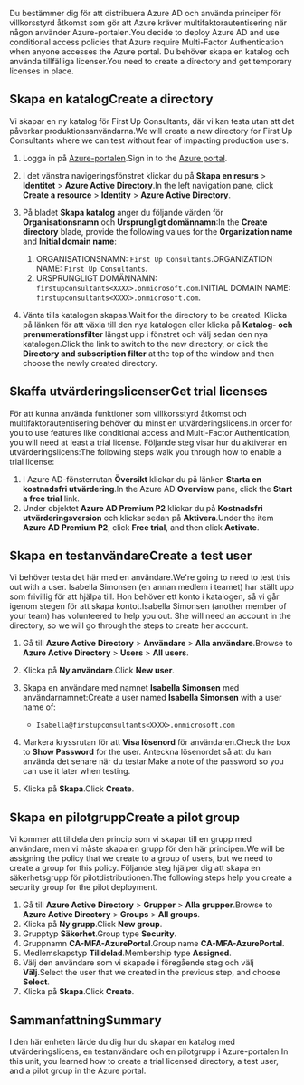 <span data-ttu-id="cb205-101">Du bestämmer dig för att distribuera Azure AD och använda principer för villkorsstyrd åtkomst som gör att Azure kräver multifaktorautentisering när någon använder Azure-portalen.</span><span class="sxs-lookup"><span data-stu-id="cb205-101">You decide to deploy Azure AD and use conditional access policies that Azure require Multi-Factor Authentication when anyone accesses the Azure portal.</span></span> <span data-ttu-id="cb205-102">Du behöver skapa en katalog och använda tillfälliga licenser.</span><span class="sxs-lookup"><span data-stu-id="cb205-102">You need to create a directory and get temporary licenses in place.</span></span>

## <a name="create-a-directory"></a><span data-ttu-id="cb205-103">Skapa en katalog</span><span class="sxs-lookup"><span data-stu-id="cb205-103">Create a directory</span></span>
<span data-ttu-id="cb205-104">Vi skapar en ny katalog för First Up Consultants, där vi kan testa utan att det påverkar produktionsanvändarna.</span><span class="sxs-lookup"><span data-stu-id="cb205-104">We will create a new directory for First Up Consultants where we can test without fear of impacting production users.</span></span>

1. <span data-ttu-id="cb205-105">Logga in på [Azure-portalen](https://portal.azure.com/).</span><span class="sxs-lookup"><span data-stu-id="cb205-105">Sign in to the [Azure portal](https://portal.azure.com/).</span></span>
1. <span data-ttu-id="cb205-106">I det vänstra navigeringsfönstret klickar du på **Skapa en resurs** > **Identitet** > **Azure Active Directory**.</span><span class="sxs-lookup"><span data-stu-id="cb205-106">In the left navigation pane, click **Create a resource** > **Identity** > **Azure Active Directory**.</span></span>
1. <span data-ttu-id="cb205-107">På bladet **Skapa katalog** anger du följande värden för **Organisationsnamn** och **Ursprungligt domännamn**:</span><span class="sxs-lookup"><span data-stu-id="cb205-107">In the **Create directory** blade, provide the following values for the **Organization name** and **Initial domain name**:</span></span>

   1. <span data-ttu-id="cb205-108">ORGANISATIONSNAMN: `First Up Consultants`.</span><span class="sxs-lookup"><span data-stu-id="cb205-108">ORGANIZATION NAME: `First Up Consultants`.</span></span>
   1. <span data-ttu-id="cb205-109">URSPRUNGLIGT DOMÄNNAMN: `firstupconsultants<XXXX>.onmicrosoft.com`.</span><span class="sxs-lookup"><span data-stu-id="cb205-109">INITIAL DOMAIN NAME: `firstupconsultants<XXXX>.onmicrosoft.com`.</span></span>

1. <span data-ttu-id="cb205-110">Vänta tills katalogen skapas.</span><span class="sxs-lookup"><span data-stu-id="cb205-110">Wait for the directory to be created.</span></span> <span data-ttu-id="cb205-111">Klicka på länken för att växla till den nya katalogen eller klicka på **Katalog- och prenumerationsfilter** längst upp i fönstret och välj sedan den nya katalogen.</span><span class="sxs-lookup"><span data-stu-id="cb205-111">Click the link to switch to the new directory, or click the **Directory and subscription filter** at the top of the window and then choose the newly created directory.</span></span>

## <a name="get-trial-licenses"></a><span data-ttu-id="cb205-112">Skaffa utvärderingslicenser</span><span class="sxs-lookup"><span data-stu-id="cb205-112">Get trial licenses</span></span>

<span data-ttu-id="cb205-113">För att kunna använda funktioner som villkorsstyrd åtkomst och multifaktorautentisering behöver du minst en utvärderingslicens.</span><span class="sxs-lookup"><span data-stu-id="cb205-113">In order for you to use features like conditional access and Multi-Factor Authentication, you will need at least a trial license.</span></span> <span data-ttu-id="cb205-114">Följande steg visar hur du aktiverar en utvärderingslicens:</span><span class="sxs-lookup"><span data-stu-id="cb205-114">The following steps walk you through how to enable a trial license:</span></span>

1. <span data-ttu-id="cb205-115">I Azure AD-fönsterrutan **Översikt** klickar du på länken **Starta en kostnadsfri utvärdering**.</span><span class="sxs-lookup"><span data-stu-id="cb205-115">In the Azure AD **Overview** pane, click the **Start a free trial** link.</span></span>
1. <span data-ttu-id="cb205-116">Under objektet **Azure AD Premium P2** klickar du på **Kostnadsfri utvärderingsversion** och klickar sedan på **Aktivera**.</span><span class="sxs-lookup"><span data-stu-id="cb205-116">Under the item **Azure AD Premium P2**, click **Free trial**, and then click **Activate**.</span></span>

## <a name="create-a-test-user"></a><span data-ttu-id="cb205-117">Skapa en testanvändare</span><span class="sxs-lookup"><span data-stu-id="cb205-117">Create a test user</span></span>

<span data-ttu-id="cb205-118">Vi behöver testa det här med en användare.</span><span class="sxs-lookup"><span data-stu-id="cb205-118">We're going to need to test this out with a user.</span></span> <span data-ttu-id="cb205-119">Isabella Simonsen (en annan medlem i teamet) har ställt upp som frivillig för att hjälpa till. Hon behöver ett konto i katalogen, så vi går igenom stegen för att skapa kontot.</span><span class="sxs-lookup"><span data-stu-id="cb205-119">Isabella Simonsen (another member of your team) has volunteered to help you out. She will need an account in the directory, so we will go through the steps to create her account.</span></span>

1. <span data-ttu-id="cb205-120">Gå till **Azure Active Directory** > **Användare** > **Alla användare**.</span><span class="sxs-lookup"><span data-stu-id="cb205-120">Browse to **Azure Active Directory** > **Users** > **All users**.</span></span>
1. <span data-ttu-id="cb205-121">Klicka på **Ny användare**.</span><span class="sxs-lookup"><span data-stu-id="cb205-121">Click **New user**.</span></span>
1. <span data-ttu-id="cb205-122">Skapa en användare med namnet **Isabella Simonsen** med användarnamnet:</span><span class="sxs-lookup"><span data-stu-id="cb205-122">Create a user named **Isabella Simonsen** with a user name of:</span></span>

   * `Isabella@firstupconsultants<XXXX>.onmicrosoft.com`

1. <span data-ttu-id="cb205-123">Markera kryssrutan för att **Visa lösenord** för användaren.</span><span class="sxs-lookup"><span data-stu-id="cb205-123">Check the box to **Show Password** for the user.</span></span> <span data-ttu-id="cb205-124">Anteckna lösenordet så att du kan använda det senare när du testar.</span><span class="sxs-lookup"><span data-stu-id="cb205-124">Make a note of the password so you can use it later when testing.</span></span>
1. <span data-ttu-id="cb205-125">Klicka på **Skapa**.</span><span class="sxs-lookup"><span data-stu-id="cb205-125">Click **Create**.</span></span>

## <a name="create-a-pilot-group"></a><span data-ttu-id="cb205-126">Skapa en pilotgrupp</span><span class="sxs-lookup"><span data-stu-id="cb205-126">Create a pilot group</span></span>

<span data-ttu-id="cb205-127">Vi kommer att tilldela den princip som vi skapar till en grupp med användare, men vi måste skapa en grupp för den här principen.</span><span class="sxs-lookup"><span data-stu-id="cb205-127">We will be assigning the policy that we create to a group of users, but we need to create a group for this policy.</span></span> <span data-ttu-id="cb205-128">Följande steg hjälper dig att skapa en säkerhetsgrupp för pilotdistributionen.</span><span class="sxs-lookup"><span data-stu-id="cb205-128">The following steps help you create a security group for the pilot deployment.</span></span>

1. <span data-ttu-id="cb205-129">Gå till **Azure Active Directory** > **Grupper** > **Alla grupper**.</span><span class="sxs-lookup"><span data-stu-id="cb205-129">Browse to **Azure Active Directory** > **Groups** > **All groups**.</span></span>
1. <span data-ttu-id="cb205-130">Klicka på **Ny grupp**.</span><span class="sxs-lookup"><span data-stu-id="cb205-130">Click **New group**.</span></span>
1. <span data-ttu-id="cb205-131">Grupptyp **Säkerhet**.</span><span class="sxs-lookup"><span data-stu-id="cb205-131">Group type **Security**.</span></span>
1. <span data-ttu-id="cb205-132">Gruppnamn **CA-MFA-AzurePortal**.</span><span class="sxs-lookup"><span data-stu-id="cb205-132">Group name **CA-MFA-AzurePortal**.</span></span>
1. <span data-ttu-id="cb205-133">Medlemskapstyp **Tilldelad**.</span><span class="sxs-lookup"><span data-stu-id="cb205-133">Membership type **Assigned**.</span></span>
1. <span data-ttu-id="cb205-134">Välj den användare som vi skapade i föregående steg och välj **Välj**.</span><span class="sxs-lookup"><span data-stu-id="cb205-134">Select the user that we created in the previous step, and choose **Select**.</span></span>
1. <span data-ttu-id="cb205-135">Klicka på **Skapa**.</span><span class="sxs-lookup"><span data-stu-id="cb205-135">Click **Create**.</span></span>

## <a name="summary"></a><span data-ttu-id="cb205-136">Sammanfattning</span><span class="sxs-lookup"><span data-stu-id="cb205-136">Summary</span></span>

<span data-ttu-id="cb205-137">I den här enheten lärde du dig hur du skapar en katalog med utvärderingslicens, en testanvändare och en pilotgrupp i Azure-portalen.</span><span class="sxs-lookup"><span data-stu-id="cb205-137">In this unit, you learned how to create a trial licensed directory, a test user, and a pilot group in the Azure portal.</span></span>
